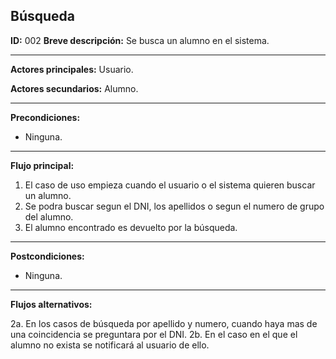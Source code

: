 ## Búsqueda

**ID:** 002
**Breve descripción:** Se busca un alumno en el sistema.

___

**Actores principales:** Usuario.

**Actores secundarios:** Alumno.
___

**Precondiciones:**

 * Ninguna.
___

**Flujo principal:**

 1. El caso de uso empieza cuando el usuario o el sistema quieren buscar un alumno.
 2. Se podra buscar segun el DNI, los apellidos o segun el numero de grupo del alumno.
 3. El alumno encontrado es devuelto por la búsqueda.
___

**Postcondiciones:**

 * Ninguna.
___

**Flujos alternativos:**

 2a. En los casos de búsqueda por apellido y numero, cuando haya mas de una coincidencia se preguntara por el DNI.
 2b. En el caso en el que el alumno no exista se notificará al usuario de ello.
